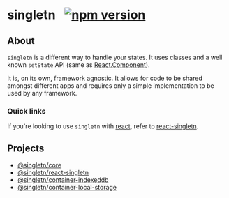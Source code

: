 # singletn &#8194;[![npm version](https://img.shields.io/npm/v/@singletn/core.svg?style=flat)](https://www.npmjs.com/package/@singletn/core)

## About

`singletn` is a different way to handle your states. It uses classes and a well known `setState` API (same as [React.Component](https://reactjs.org/docs/react-component.html)).

It is, on its own, framework agnostic. It allows for code to be shared amongst different apps and requires only a simple implementation to be used by any framework.

### Quick links

If you're looking to use `singletn` with [react](https://reactjs.org/), refer to [react-singletn](./packages/react-singletn).

## Projects

- [@singletn/core](./packages/core)
- [@singletn/react-singletn](./packages/react-singletn)
- [@singletn/container-indexeddb](./packages/indexeddb)
- [@singletn/container-local-storage](./packages/local-storage)

